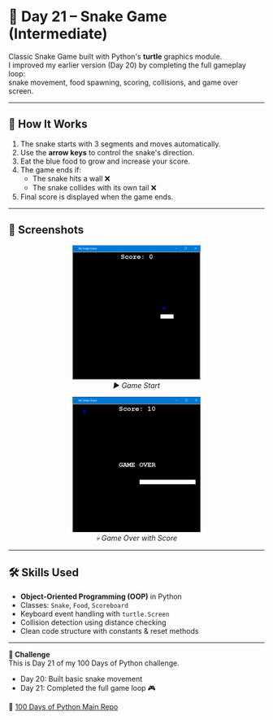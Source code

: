 # 🐍 Day 21 – Snake Game (Intermediate)

Classic Snake Game built with Python's **turtle** graphics module.  
I improved my earlier version (Day 20) by completing the full gameplay loop:  
snake movement, food spawning, scoring, collisions, and game over screen.  

---

## 🚀 How It Works
1. The snake starts with 3 segments and moves automatically.
2. Use the **arrow keys** to control the snake's direction.
3. Eat the blue food to grow and increase your score.
4. The game ends if:
   - The snake hits a wall ❌
   - The snake collides with its own tail ❌
5. Final score is displayed when the game ends.

---

## 📸 Screenshots

<p align="center">
  <img src="screenshot1.png" alt="Snake Game Start" width="50%" />
  <br>
  <em>▶️ Game Start</em>
</p>

<p align="center">
  <img src="screenshot2.png" alt="Snake Game Over" width="50%" />
  <br>
  <em>💀 Game Over with Score</em>
</p>

---

## 🛠 Skills Used
- **Object-Oriented Programming (OOP)** in Python  
- Classes: `Snake`, `Food`, `Scoreboard`  
- Keyboard event handling with `turtle.Screen`  
- Collision detection using distance checking  
- Clean code structure with constants & reset methods  

---

**📅 Challenge**  
This is Day 21 of my 100 Days of Python challenge.  
- Day 20: Built basic snake movement  
- Day 21: Completed the full game loop 🎮

🔗 [100 Days of Python Main Repo](https://github.com/chiragdhawan07/100-days-of-python)

